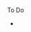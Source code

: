 To Do

<!-- - add current time and date at top of page  -->

<!-- - build one time block with correct styling -->

- 